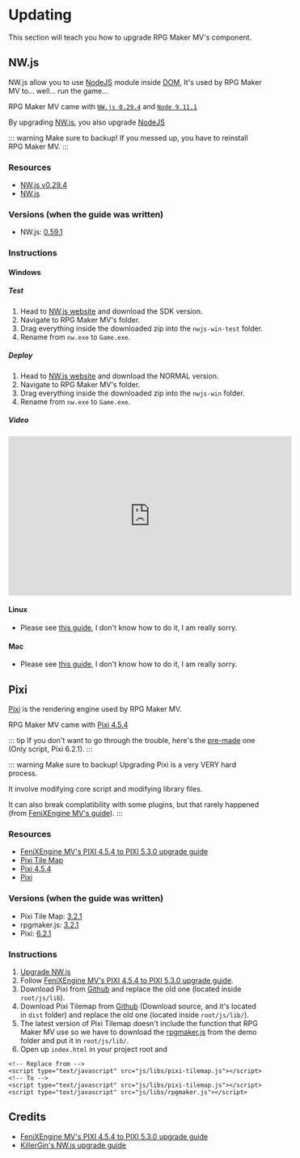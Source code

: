 # Updating
This section will teach you how to upgrade RPG Maker MV's component.

## NW.js

NW.js allow you to use [NodeJS](https://nodejs.org/en/) module inside [DOM](https://developer.mozilla.org/en-US/docs/Web/API/Document_Object_Model/Introduction), It's used by RPG Maker MV to... well... run the game...

RPG Maker MV came with [`NW.js 0.29.4`](https://nwjs.io/blog/v0.29.4/) and [`Node 9.11.1`](https://nodejs.org/en/blog/release/v9.11.1/)

By upgrading [NW.js](https://nwjs.io/), you also upgrade [NodeJS](https://nodejs.org/en/)

::: warning
Make sure to backup! If you messed up, you have to reinstall RPG Maker MV.
:::

### Resources

- [NW.js v0.29.4](https://nwjs.io/blog/v0.29.4/)
- [NW.js](https://nwjs.io/)

### Versions (when the guide was written)
- NW.js: [0.59.1](https://nwjs.io/blog/v0.29.4/)

### Instructions

#### Windows

##### Test

1. Head to [NW.js website](https://nwjs.io/) and download the SDK version.
2. Navigate to RPG Maker MV's folder.
3. Drag everything inside the downloaded zip into the `nwjs-win-test` folder.
4. Rename from `nw.exe` to `Game.exe`.

##### Deploy
1. Head to [NW.js website](https://nwjs.io/) and download the NORMAL version.
2. Navigate to RPG Maker MV's folder.
3. Drag everything inside the downloaded zip into the `nwjs-win` folder.
4. Rename from `nw.exe` to `Game.exe`.

##### Video
<iframe width="560" height="315" src="https://www.youtube-nocookie.com/embed/UGUQgmtjJ-E" title="YouTube video player" frameborder="0" allow="accelerometer; autoplay; clipboard-write; encrypted-media; gyroscope; picture-in-picture" allowfullscreen></iframe>

#### Linux

- Please see [this guide](https://forums.rpgmakerweb.com/index.php?threads/how-to-update-nw-js-to-dramatically-improve-game-performance.131620), I don't know how to do it, I am really sorry.

#### Mac

- Please see [this guide](https://forums.rpgmakerweb.com/index.php?threads/how-to-update-nw-js-to-dramatically-improve-game-performance.131620), I don't know how to do it, I am really sorry.

## Pixi
[Pixi](https://pixijs.io/) is the rendering engine used by RPG Maker MV.

RPG Maker MV came with [Pixi 4.5.4](https://github.com/pixijs/pixijs/releases/tag/v4.5.4)

::: tip
If you don't want to go through the trouble, here's the [pre-made](/files/rpg-maker-mv/pixi-6.2.1.zip) one (Only script, Pixi 6.2.1).
:::

::: warning
Make sure to backup! Upgrading Pixi is a very VERY hard process.

It involve modifying core script and modifying library files.

It can also break complatibility with some plugins, but that rarely happened (from [FeniXEngine MV's guide](https://fenixenginemv.gitlab.io/guides/pixi5-upgrade.html)).
:::

### Resources
- [FeniXEngine MV's PIXI 4.5.4 to PIXI 5.3.0 upgrade guide](https://fenixenginemv.gitlab.io/guides/pixi5-upgrade.html)
- [Pixi Tile Map](https://github.com/pixijs/tilemap)
- [Pixi 4.5.4](https://github.com/pixijs/pixijs/releases/tag/v4.5.4)
- [Pixi](https://pixijs.io/)

### Versions (when the guide was written)
- Pixi Tile Map: [3.2.1](https://github.com/pixijs/tilemap/releases/tag/v3.2.1)
- rpgmaker.js: [3.2.1](https://github.com/pixijs/tilemap/tree/e7d26dde5b47a9ea941c50e62ad151acfc7ca57b/demo/rpgmaker.js)
- Pixi: [6.2.1](https://github.com/pixijs/pixijs/releases/tag/v6.2.1)

### Instructions
1. [Upgrade NW.js](#NW.js)
2. Follow [FeniXEngine MV's PIXI 4.5.4 to PIXI 5.3.0 upgrade guide](https://fenixenginemv.gitlab.io/guides/pixi5-upgrade.html).
3. Download Pixi from [Github](https://github.com/pixijs/pixijs/releases/tag/v6.2.1) and replace the old one (located inside `root/js/lib`).
4. Download Pixi Tilemap from [Github](https://github.com/pixijs/tilemap/releases/tag/v3.2.1) (Download source, and it's located in `dist` folder) and replace the old one (located inside `root/js/lib/`).
5. The latest version of Pixi Tilemap doesn't include the function that RPG Maker MV use so we have to download the [rpgmaker.js](https://github.com/pixijs/tilemap/tree/e7d26dde5b47a9ea941c50e62ad151acfc7ca57b/demo/rpgmaker.js) from the demo folder and put it in `root/js/lib/`.
6. Open up `index.html` in your project root and
```html:no-line-numbers
<!-- Replace from -->
<script type="text/javascript" src="js/libs/pixi-tilemap.js"></script>
<!-- To -->
<script type="text/javascript" src="js/libs/pixi-tilemap.js"></script>
<script type="text/javascript" src="js/libs/rpgmaker.js"></script>
```

## Credits
- [FeniXEngine MV's PIXI 4.5.4 to PIXI 5.3.0 upgrade guide](https://fenixenginemv.gitlab.io/guides/pixi5-upgrade.html)
- [KillerGin's NW.js upgrade guide](https://forums.rpgmakerweb.com/index.php?threads/how-to-update-nw-js-to-dramatically-improve-game-performance.131620/)
